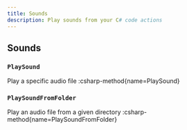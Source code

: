 ```yaml
---
title: Sounds
description: Play sounds from your C# code actions
---
```


## Sounds
### `PlaySound`
Play a specific audio file
:csharp-method{name=PlaySound}

### `PlaySoundFromFolder`
Play an audio file from a given directory
:csharp-method{name=PlaySoundFromFolder}
